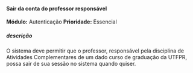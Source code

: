 #### Sair da conta do professor responsável 
**Módulo:** Autenticação
**Prioridade:** Essencial
##### descrição
O sistema deve permitir que o professor, responsável pela disciplina de Atividades Complementares de um dado curso de graduação da UTFPR, possa sair de  sua sessão no sistema quando quiser.